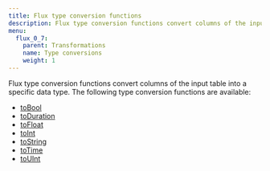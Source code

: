 ```yaml
---
title: Flux type conversion functions
description: Flux type conversion functions convert columns of the input table into a specific data type.
menu:
  flux_0_7:
    parent: Transformations
    name: Type conversions
    weight: 1
---
```


Flux type conversion functions convert columns of the input table into a specific data type.
The following type conversion functions are available:

- [toBool](./tobool)
- [toDuration](./toduration)
- [toFloat](./tofloat)
- [toInt](./toint)
- [toString](./tostring)
- [toTime](./totime)
- [toUInt](./touint)
